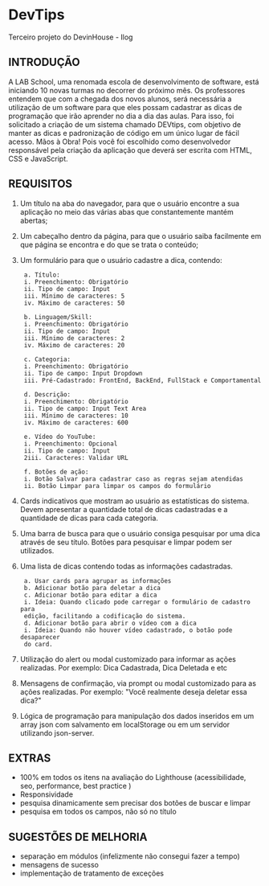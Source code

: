 # DevTips
Terceiro projeto do DevinHouse - Ilog

## INTRODUÇÃO

A LAB School, uma renomada escola de desenvolvimento de software, está iniciando 10
novas turmas no decorrer do próximo mês. Os professores entendem que com a chegada
dos novos alunos, será necessária a utilização de um software para que eles possam
cadastrar as dicas de programação que irão aprender no dia a dia das aulas. Para isso, foi
solicitado a criação de um sistema chamado DEVtips, com objetivo de manter as dicas e
padronização de código em um único lugar de fácil acesso.
Mãos à Obra! Pois você foi escolhido como desenvolvedor responsável pela criação da
aplicação que deverá ser escrita com HTML, CSS e JavaScript.

## REQUISITOS

1. Um título na aba do navegador, para que o usuário encontre a sua aplicação no meio
das várias abas que constantemente mantém abertas;

2. Um cabeçalho dentro da página, para que o usuário saiba facilmente em que página se
encontra e do que se trata o conteúdo;

3. Um formulário para que o usuário cadastre a dica, contendo:

        a. Título:
        i. Preenchimento: Obrigatório
        ii. Tipo de campo: Input
        iii. Mínimo de caracteres: 5
        iv. Máximo de caracteres: 50

        b. Linguagem/Skill:
        i. Preenchimento: Obrigatório
        ii. Tipo de campo: Input
        iii. Mínimo de caracteres: 2
        iv. Máximo de caracteres: 20

        c. Categoria:
        i. Preenchimento: Obrigatório
        ii. Tipo de campo: Input Dropdown
        iii. Pré-Cadastrado: FrontEnd, BackEnd, FullStack e Comportamental

        d. Descrição:
        i. Preenchimento: Obrigatório
        ii. Tipo de campo: Input Text Area
        iii. Mínimo de caracteres: 10
        iv. Máximo de caracteres: 600

        e. Vídeo do YouTube:
        i. Preenchimento: Opcional
        ii. Tipo de campo: Input
        2iii. Caracteres: Validar URL

        f. Botões de ação:
        i. Botão Salvar para cadastrar caso as regras sejam atendidas
        ii. Botão Limpar para limpar os campos do formulário

4. Cards indicativos que mostram ao usuário as estatísticas do sistema. Devem
apresentar a quantidade total de dicas cadastradas e a quantidade de dicas para cada
categoria.

5. Uma barra de busca para que o usuário consiga pesquisar por uma dica através de seu
título. Botões para pesquisar e limpar podem ser utilizados.

6. Uma lista de dicas contendo todas as informações cadastradas.

        a. Usar cards para agrupar as informações
        b. Adicionar botão para deletar a dica
        c. Adicionar botão para editar a dica
        i. Ideia: Quando clicado pode carregar o formulário de cadastro para
        edição, facilitando a codificação do sistema.
        d. Adicionar botão para abrir o vídeo com a dica
        i. Ideia: Quando não houver vídeo cadastrado, o botão pode desaparecer
        do card.

7. Utilização do alert ou modal customizado para informar as ações realizadas. Por
exemplo: Dica Cadastrada, Dica Deletada e etc

8. Mensagens de confirmação, via prompt ou modal customizado para as ações realizadas.
Por exemplo: "Você realmente deseja deletar essa dica?"

9. Lógica de programação para manipulação dos dados inseridos em um array json com
salvamento em localStorage ou em um servidor utilizando json-server.

## EXTRAS

* 100% em todos os itens na avaliação do Lighthouse (acessibilidade, seo, performance, best practice )
* Responsividade
* pesquisa dinamicamente sem precisar dos botões de buscar e limpar
* pesquisa em todos os campos, não só no título

## SUGESTÕES DE MELHORIA

* separação em módulos (infelizmente não consegui fazer a tempo)
* mensagens de sucesso
* implementação de tratamento de exceções